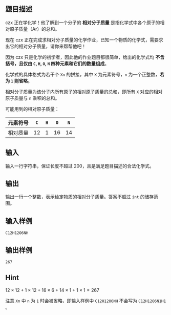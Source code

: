 ## 题目描述

czx 正在学化学！他了解到一个分子的 **相对分子质量** 是指化学式中各个原子的相对原子质量（Ar）的总和。

现在 czx 正在完成求相对分子质量的化学作业，已知一个物质的化学式，需要求出它的相对分子质量，请你来帮帮他吧！

因为 czx 只是化学的初学者，因此他的作业题目都很简单，给出的化学式均 **不含括号，且仅由 `C`, `H`, `O`, `N` 四种元素和它们的数量组成**。

化学式的具体格式为若干个 `Xn` 的拼接，其中 `X` 为元素符号，`n` 为一个正整数，**若为 `1` 则省略**。

相对分子质量为该分子内所有原子的相对原子质量的总和，即所有 `X` 对应的相对原子质量与 `n` 乘积的总和。

可能用到的相对原子质量：

| 元素符号 | `C`  | `H`  | `O`  | `N`  |
| ---: | :--: | :--: | :--: | :--: |
| 相对质量 | 12   | 1    | 16   | 14   |

## 输入

输入一行字符串，保证长度不超过 $200$，且是满足题目描述的合法化学式。

## 输出

输出一行一个整数，表示给定物质的相对分子质量。答案不超过 ``int`` 的储存范围。

## 输入样例

    C12H12O6NH

## 输出样例

    267

## Hint

 $12\times 12 + 1 \times 12 + 16 \times 6 + 14 \times 1 + 1 \times 1 = 267$ 

注意 `Xn` 中 `n` 为 `1` 时会被省略，即输入样例中 `C12H12O6NH` 不会写为 `C12H12O6N1H1` 。
